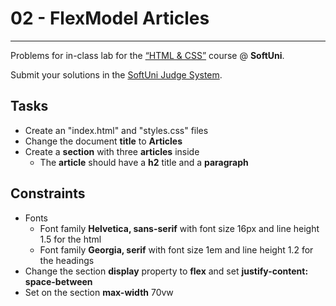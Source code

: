 # 02 - FlexModel Articles
------
Problems for in-class lab for the [“HTML & CSS”](https://softuni.bg/trainings/2784/html-and-css-february-2020) course @ **SoftUni**.

Submit your solutions in the [SoftUni Judge System](https://judge.softuni.bg/Contests/1236/Flexbox).

## Tasks
* Create an "index.html" and "styles.css" files
* Change the document **title** to **Articles**
* Create a **section** with three **articles** inside
    * The **article** should have a **h2** title and a **paragraph**

## Constraints
* Fonts
    * Font family **Helvetica, sans-serif** with font size 16px and line height 1.5 for the html
    * Font family **Georgia, serif** with font size 1em and line height 1.2 for the headings
* Change the section **display** property to **flex** and set **justify-content: space-between**
* Set on the section **max-width** 70vw